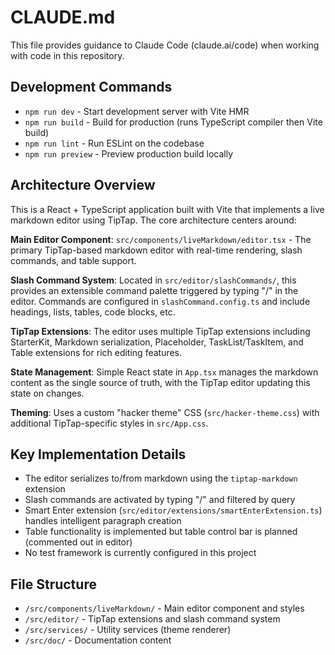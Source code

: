 # CLAUDE.md

This file provides guidance to Claude Code (claude.ai/code) when working with code in this repository.

## Development Commands

- `npm run dev` - Start development server with Vite HMR
- `npm run build` - Build for production (runs TypeScript compiler then Vite build)
- `npm run lint` - Run ESLint on the codebase
- `npm run preview` - Preview production build locally

## Architecture Overview

This is a React + TypeScript application built with Vite that implements a live markdown editor using TipTap. The core architecture centers around:

**Main Editor Component**: `src/components/liveMarkdown/editor.tsx` - The primary TipTap-based markdown editor with real-time rendering, slash commands, and table support.

**Slash Command System**: Located in `src/editor/slashCommands/`, this provides an extensible command palette triggered by typing "/" in the editor. Commands are configured in `slashCommand.config.ts` and include headings, lists, tables, code blocks, etc.

**TipTap Extensions**: The editor uses multiple TipTap extensions including StarterKit, Markdown serialization, Placeholder, TaskList/TaskItem, and Table extensions for rich editing features.

**State Management**: Simple React state in `App.tsx` manages the markdown content as the single source of truth, with the TipTap editor updating this state on changes.

**Theming**: Uses a custom "hacker theme" CSS (`src/hacker-theme.css`) with additional TipTap-specific styles in `src/App.css`.

## Key Implementation Details

- The editor serializes to/from markdown using the `tiptap-markdown` extension
- Slash commands are activated by typing "/" and filtered by query
- Smart Enter extension (`src/editor/extensions/smartEnterExtension.ts`) handles intelligent paragraph creation
- Table functionality is implemented but table control bar is planned (commented out in editor)
- No test framework is currently configured in this project

## File Structure

- `/src/components/liveMarkdown/` - Main editor component and styles
- `/src/editor/` - TipTap extensions and slash command system
- `/src/services/` - Utility services (theme renderer)
- `/src/doc/` - Documentation content
